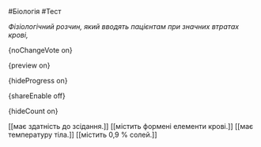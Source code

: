 #Біологія #Тест

*Фізіологічний розчин, який вводять пацієнтам при значних втратах крові,*

{noChangeVote on}

{preview on}

{hideProgress on}

{shareEnable off}

{hideCount on}

[[має здатність до зсідання.]]
[[містить формені елементи крові.]]
[[має температуру тіла.]]
[[містить 0,9 % солей.]]

